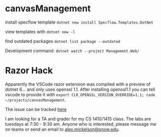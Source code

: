 # canvasManagement


install specflow template `dotnet new install Specflow.Templates.DotNet`

view templates with `dotnet new -l`

find outdated packages `dotnet list package --outdated`


Development command: `dotnet watch --project Management.Web/`


# Razor Hack

Apparently the VSCode razor extension was compiled with a preview of dotnet 6... and only uses openssl 1.1. After installing openssl1.1 you can tell vscode to provide it with `export CLR_OPENSSL_VERSION_OVERRIDE=1.1; code ~/projects/canvasManagement`.

The issue can be tracked [here](https://github.com/dotnet/razor/issues/6241)


I am looking for a TA and grader for my CS 1410/1415 class. The labs are tuesdays at 7:30 - 9:30 am. Anyone who is interested, please message me on teams or send an email to alex.mickelson@snow.edu.